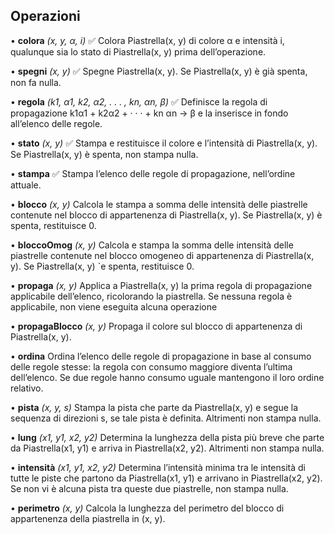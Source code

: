 ## Operazioni

• **colora** *(x, y, α, i)* ✅
Colora Piastrella(x, y) di colore α e intensità i, qualunque sia lo stato di Piastrella(x, y) prima dell’operazione. 

• **spegni** *(x, y)* ✅
Spegne Piastrella(x, y). Se Piastrella(x, y) è già spenta, non fa nulla.

• **regola** *(k1, α1, k2, α2, . . . , kn, αn, β)* ✅
Definisce la regola di propagazione k1α1 + k2α2 + · · · + kn αn → β e la inserisce in fondo all’elenco delle regole.

• **stato** *(x, y)* ✅
Stampa e restituisce il colore e l’intensità di Piastrella(x, y). Se Piastrella(x, y) è spenta, non stampa nulla.

• **stampa** ✅
Stampa l’elenco delle regole di propagazione, nell’ordine attuale.

• **blocco** *(x, y)*
Calcola le stampa a somma delle intensità delle piastrelle contenute nel blocco di appartenenza di Piastrella(x, y). Se Piastrella(x, y) è spenta, restituisce 0.

• **bloccoOmog** *(x, y)*
Calcola e stampa la somma delle intensità delle piastrelle contenute nel blocco omogeneo di appartenenza di Piastrella(x, y). Se Piastrella(x, y) `e spenta, restituisce 0.

• **propaga** *(x, y)*
Applica a Piastrella(x, y) la prima regola di propagazione applicabile dell’elenco, ricolorando la piastrella. Se nessuna regola è applicabile, non viene eseguita alcuna operazione

• **propagaBlocco** *(x, y)*
Propaga il colore sul blocco di appartenenza di Piastrella(x, y).

• **ordina**
Ordina l’elenco delle regole di propagazione in base al consumo delle regole stesse: la regola con consumo maggiore diventa l’ultima dell’elenco. Se due regole hanno consumo uguale mantengono il loro ordine relativo.

• **pista** *(x, y, s)*
Stampa la pista che parte da Piastrella(x, y) e segue la sequenza di direzioni s, se tale pista è definita. Altrimenti non stampa nulla.

• **lung** *(x1, y1, x2, y2)*
Determina la lunghezza della pista più breve che parte da Piastrella(x1, y1) e arriva in Piastrella(x2, y2). Altrimenti non stampa nulla.

• **intensità** *(x1, y1, x2, y2)*
Determina l’intensità minima tra le intensità di tutte le piste che partono da Piastrella(x1, y1) e arrivano in Piastrella(x2, y2). Se non vi è alcuna pista tra queste due piastrelle, non stampa nulla.

• **perimetro** *(x, y)*
Calcola la lunghezza del perimetro del blocco di appartenenza della piastrella in (x, y).
